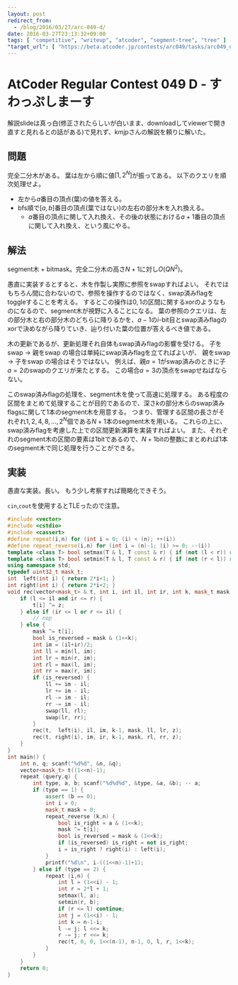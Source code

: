 ```yaml
---
layout: post
redirect_from:
  - /blog/2016/03/27/arc-049-d/
date: 2016-03-27T23:13:32+09:00
tags: [ "competitive", "writeup", "atcoder", "segment-tree", "tree" ]
"target_url": [ "https://beta.atcoder.jp/contests/arc049/tasks/arc049_d" ]
---
```


# AtCoder Regular Contest 049 D - すわっぷしまーす

解説slideは真っ白(修正されたらしいが白いまま、downloadしてviewerで開き直すと見れるとの話がある)で見れず、kmjpさんの解説を頼りに解いた。

## 問題

完全二分木がある。
葉は左から順に値$[1,2^N]$が振ってある。
以下のクエリを順次処理せよ。

-   左から$a$番目の頂点(葉)の値を答える。
-   bfs順で$[a,b]$番目の頂点(葉ではない)の左右の部分木を入れ換える。
    -   $a$番目の頂点に関して入れ換え、その後の状態における$a+1$番目の頂点に関して入れ換え、という風にやる。

## 解法

segment木 + bitmask。完全二分木の高さ$N+1$に対し$O(QN^2)$。

愚直に実装するとすると、木を作製し実際に参照をswapすればよい。
それではもちろん間に合わないので、参照を操作するのではなく、swap済みflagをtoggleすることを考える。
するとこの操作は$0,1$の区間に関するxorのようなものになるので、segment木が視野に入ることになる。
葉の参照のクエリは、左の部分木と右の部分木のどちらに降りるかを、$a-1$の$i$-bit目とswap済みflagのxorで決めながら降りていき、辿り付いた葉の位置が答えるべき値である。

木の更新であるが、更新処理それ自体もswap済みflagの影響を受ける。
子をswap $\to$ 親をswap の場合は単純にswap済みflagを立てればよいが、
親をswap $\to$ 子をswap の場合はそうではない。
例えば、親$a = 1$がswap済みのときに子$a = 2$のswapのクエリが来たとする。
この場合$a = 3$の頂点をswapせねばならない。

このswap済みflagの処理を、segment木を使って高速に処理する。
ある程度の区間をまとめて処理することが目的であるので、深さ$k$の部分木らのswap済みflagsに関して$1$本のsegment木を用意する。
つまり、管理する区間の長さがそれぞれ$1, 2, 4, 8, \dots, 2^N$個である$N+1$本のsegment木を用いる。
これらの上に、swap済みflagを考慮した上での区間更新演算を実装すればよい。
また、それぞれのsegment木の区間の要素は$1$bitであるので、$N+1$bitの整数にまとめれば$1$本のsegment木で同じ処理を行うことができる。

## 実装

愚直な実装。長い。
もう少し考察すれば簡略化できそう。

`cin`,`cout`を使用するとTLEったので注意。

``` c++
#include <vector>
#include <cstdio>
#include <cassert>
#define repeat(i,n) for (int i = 0; (i) < (n); ++(i))
#define repeat_reverse(i,n) for (int i = (n)-1; (i) >= 0; --(i))
template <class T> bool setmax(T & l, T const & r) { if (not (l < r)) return false; l = r; return true; }
template <class T> bool setmin(T & l, T const & r) { if (not (r < l)) return false; l = r; return true; }
using namespace std;
typedef uint32_t mask_t;
int  left(int i) { return 2*i+1; }
int right(int i) { return 2*i+2; }
void rec(vector<mask_t> & t, int i, int il, int ir, int k, mask_t mask, int l, int r, mask_t z) {
    if (l <= il and ir <= r) {
        t[i] ^= z;
    } else if (ir <= l or r <= il) {
        // nop
    } else {
        mask ^= t[i];
        bool is_reversed = mask & (1<<k);
        int im = (il+ir)/2;
        int ll = min(l, im);
        int lr = min(r, im);
        int rl = max(l, im);
        int rr = max(r, im);
        if (is_reversed) {
            ll += im - il;
            lr += im - il;
            rl -= im - il;
            rr -= im - il;
            swap(ll, rl);
            swap(lr, rr);
        }
        rec(t,  left(i), il, im, k-1, mask, ll, lr, z);
        rec(t, right(i), im, ir, k-1, mask, rl, rr, z);
    }
}
int main() {
    int n, q; scanf("%d%d", &n, &q);
    vector<mask_t> t((1<<n)-1);
    repeat (query,q) {
        int type, a, b; scanf("%d%d%d", &type, &a, &b); -- a;
        if (type == 1) {
            assert (b == 0);
            int i = 0;
            mask_t mask = 0;
            repeat_reverse (k,n) {
                bool is_right = a & (1<<k);
                mask ^= t[i];
                bool is_reversed = mask & (1<<k);
                if (is_reversed) is_right = not is_right;
                i = is_right ? right(i) : left(i);
            }
            printf("%d\n", i-((1<<n)-1)+1);
        } else if (type == 2) {
            repeat (i,n) {
                int l = (1<<i) - 1;
                int r = 2*l + 1;
                setmax(l, a);
                setmin(r, b);
                if (r <= l) continue;
                int j = (1<<i) - 1;
                int k = n-1-i;
                l -= j; l <<= k;
                r -= j; r <<= k;
                rec(t, 0, 0, 1<<(n-1), n-1, 0, l, r, 1<<k);
            }
        }
    }
    return 0;
}
```
